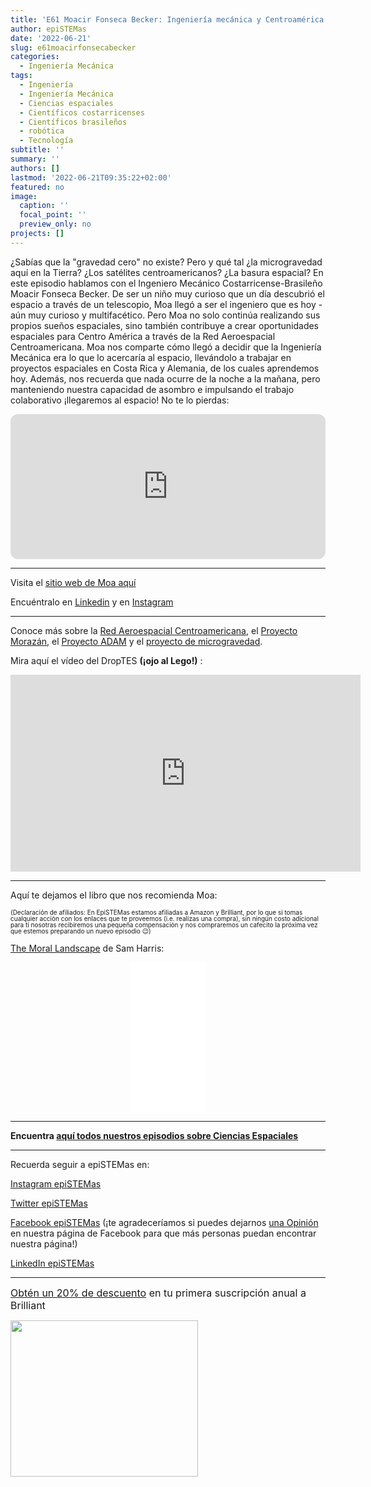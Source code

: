 ```yaml
---
title: 'E61 Moacir Fonseca Becker: Ingeniería mecánica y Centroamérica en el espacio'
author: epiSTEMas
date: '2022-06-21'
slug: e61moacirfonsecabecker
categories:
  - Ingeniería Mecánica
tags:
  - Ingeniería
  - Ingeniería Mecánica
  - Ciencias espaciales
  - Científicos costarricenses
  - Científicos brasileños
  - robótica
  - Tecnología
subtitle: ''
summary: ''
authors: []
lastmod: '2022-06-21T09:35:22+02:00'
featured: no
image:
  caption: ''
  focal_point: ''
  preview_only: no
projects: []
---
```


¿Sabías que la "gravedad cero" no existe? Pero y qué tal ¿la microgravedad aquí en la Tierra? ¿Los satélites centroamericanos? ¿La basura espacial? En este episodio hablamos con el Ingeniero Mecánico Costarricense-Brasileño Moacir Fonseca Becker. De ser un niño muy curioso que un día descubrió el espacio a través de un telescopio, Moa llegó a ser el ingeniero que es hoy - aún muy curioso y multifacético. Pero Moa no solo continúa realizando sus propios sueños espaciales, sino también contribuye a crear oportunidades espaciales para Centro América a través de la Red Aeroespacial Centroamericana. Moa nos comparte cómo llegó a decidir que la Ingeniería Mecánica era lo que lo acercaría al espacio, llevándolo a trabajar en proyectos espaciales en Costa Rica y Alemania, de los cuales aprendemos hoy. Además, nos recuerda que nada ocurre de la noche a la mañana, pero manteniendo nuestra capacidad de asombro e impulsando el trabajo colaborativo ¡llegaremos al espacio! No te lo pierdas:

<iframe style="border-radius:12px" src="https://open.spotify.com/embed/episode/27aBff0q7EpbSRN4NB07V0?utm_source=generator&theme=0" width="100%" height="232" frameBorder="0" allowfullscreen="" allow="autoplay; clipboard-write; encrypted-media; fullscreen; picture-in-picture"></iframe>

- - - - -

Visita el [sitio web de Moa aquí](www.moacir.space)  


Encuéntralo en [Linkedin](https://www.linkedin.com/in/moacirfb/) y en [Instagram](https://www.instagram.com/astro_moa/)  


- - - - -


Conoce más sobre la [Red Aeroespacial Centroamericana](http://www.redespacial.com/), el [Proyecto Morazán](http://www.proyectomorazan.space/), el [Proyecto ADAM](https://isulibrary.isunet.edu/index.php?lvl=notice_display&id=10462) y el [proyecto de microgravedad](https://www.unoosa.org/oosa/en/ourwork/psa/hsti/capacity-building/droptes-third-cycle.html).  


Mira aquí el vídeo del DropTES __(¡ojo al Lego!)__ :

<iframe width="560" height="315" src="https://www.youtube.com/embed/8AM3ntJYVpo" title="YouTube video player" frameborder="0" allow="accelerometer; autoplay; clipboard-write; encrypted-media; gyroscope; picture-in-picture" allowfullscreen></iframe>



- - - - -

Aquí te dejamos el libro que nos recomienda Moa: 

<font size = 1.5> <p style = "line-height:1"> 
(Declaración de afiliados: En EpiSTEMas estamos afiliadas a Amazon y Brilliant, por lo que si tomas cualquier acción con los enlaces que te proveemos (i.e. realizas una compra), sin ningún costo adicional para tí nosotras recibiremos una pequeña compensación y nos compraremos un cafecito la próxima vez que estemos preparando un nuevo episodio 😉) 
</font> </p>


[The Moral Landscape](https://amzn.to/3tS3WI2)  de Sam Harris:  


<center>
<iframe sandbox="allow-popups allow-scripts allow-modals allow-forms allow-same-origin" style="width:120px;height:240px;" marginwidth="0" marginheight="0" scrolling="no" frameborder="0" src="//ws-na.amazon-adsystem.com/widgets/q?ServiceVersion=20070822&OneJS=1&Operation=GetAdHtml&MarketPlace=US&source=ss&ref=as_ss_li_til&ad_type=product_link&tracking_id=braeunerd04-20&language=de_DE&marketplace=amazon&region=US&placement=1439171211&asins=1439171211&linkId=514d1bab0d79df6543fb6d904996276a&show_border=true&link_opens_in_new_window=true"></iframe>
</center>


- - - - -

**Encuentra [aquí todos nuestros episodios sobre Ciencias Espaciales](https://www.epistemas.com/tag/ciencias-espaciales/)**

- - - - -

Recuerda seguir a epiSTEMas en:

[Instagram epiSTEMas](https://www.instagram.com/epistemas/)  

[Twitter epiSTEMas](https://twitter.com/epiSTEMas_Pod)

[Facebook epiSTEMas](https://www.facebook.com/epiSTEMasPod) (¡te agradeceríamos si puedes dejarnos [una Opinión](https://www.facebook.com/epiSTEMasPod/reviews/) en nuestra página de Facebook para que más personas puedan encontrar nuestra página!)

[LinkedIn epiSTEMas](https://www.linkedin.com/company/epistemas-podcast/)



- - - - -

<font size="3"> 

[Obtén un 20% de descuento](https://brilliant.sjv.io/c/2994553/1003358/12858?subId1=EpiSTEMas&u=http%3A%2F%2Fbrilliant.org%2Fimpactnetwork%2F) en tu primera suscripción anual a Brilliant </font>


<a href="https://brilliant.sjv.io/c/2994553/1003364/12858?subId1=epiSTEMas&u=http%3A%2F%2Fbrilliant.org%2Fimpactnetwork%2F%3Firclickid%3D%7Bclickid%7D%26utm_medium%3Daffiliates%26utm_campaign%3D%7Birpid%7D%26utm_source%3D%7Bmp_value1%7D%26utm_content%3D%7Btimestamp%7D_%7Biradtype%7D_%7Biradname%7D%26utm_term%3D%7Bmp_value2%7D" target="_top" id="1003364"><img src="//a.impactradius-go.com/display-ad/12858-1003364" border="0" alt="" width="300" height="250"/></a><img height="0" width="0" src="https://imp.pxf.io/i/2994553/1003364/12858?subId1=epiSTEMas" style="position:absolute;visibility:hidden;" border="1" />

